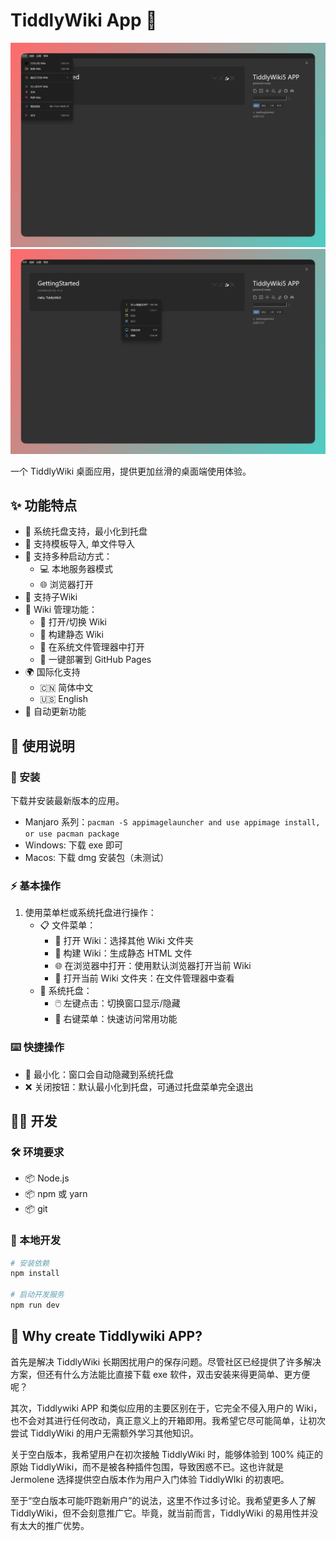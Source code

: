 # TiddlyWiki App 🌟

![img](./banner04.png)
![img](./banner03.png)

一个 TiddlyWiki 桌面应用，提供更加丝滑的桌面端使用体验。

## ✨ 功能特点

- 🔧 系统托盘支持，最小化到托盘
- 📂 支持模板导入, 单文件导入
- 🚀 支持多种启动方式：
  - 💻 本地服务器模式
  - 🌐 浏览器打开
- 📄 支持子Wiki
- 📝 Wiki 管理功能：
  - 📂 打开/切换 Wiki
  - 🔨 构建静态 Wiki
  - 📁 在系统文件管理器中打开
  - 🚀 一键部署到 GitHub Pages
- 🌍 国际化支持
  - 🇨🇳 简体中文
  - 🇺🇸 English
- 🔄 自动更新功能

## 📖 使用说明

### 🔰 安装

下载并安装最新版本的应用。

* Manjaro 系列：`pacman -S appimagelauncher and use appimage install, or use pacman package`
* Windows: 下载 exe 即可
* Macos: 下载 dmg 安装包（未测试）

### ⚡ 基本操作

1. 使用菜单栏或系统托盘进行操作：
   - 📋 文件菜单：
     - 📂 打开 Wiki：选择其他 Wiki 文件夹
     - 🔨 构建 Wiki：生成静态 HTML 文件
     - 🌐 在浏览器中打开：使用默认浏览器打开当前 Wiki
     - 📁 打开当前 Wiki 文件夹：在文件管理器中查看
   - 🔽 系统托盘：
     - 🖱️ 左键点击：切换窗口显示/隐藏
     - 📌 右键菜单：快速访问常用功能

### ⌨️ 快捷操作

- 🔽 最小化：窗口会自动隐藏到系统托盘
- ❌ 关闭按钮：默认最小化到托盘，可通过托盘菜单完全退出

## 👨‍💻 开发

### 🛠️ 环境要求

- 📦 Node.js
- 📦 npm 或 yarn
- 📦 git

### 🚀 本地开发

```bash
# 安装依赖
npm install

# 启动开发服务
npm run dev
```

## 🤔 Why create Tiddlywiki APP?

首先是解决 TiddlyWiki 长期困扰用户的保存问题。尽管社区已经提供了许多解决方案，但还有什么方法能比直接下载 exe 软件，双击安装来得更简单、更方便呢？

其次，Tiddlywiki APP 和类似应用的主要区别在于，它完全不侵入用户的 Wiki，也不会对其进行任何改动，真正意义上的开箱即用。我希望它尽可能简单，让初次尝试 TiddlyWiki 的用户无需额外学习其他知识。

关于空白版本，我希望用户在初次接触 TiddlyWiki 时，能够体验到 100% 纯正的原始 TiddlyWiki，而不是被各种插件包围，导致困惑不已。这也许就是 Jermolene 选择提供空白版本作为用户入门体验 TiddlyWIki 的初衷吧。

至于“空白版本可能吓跑新用户”的说法，这里不作过多讨论。我希望更多人了解 TiddlyWiki，但不会刻意推广它。毕竟，就当前而言，TiddlyWiki 的易用性并没有太大的推广优势。